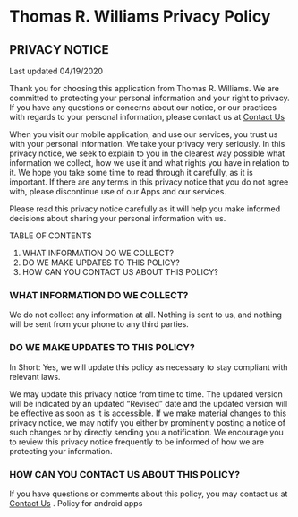 # Thomas R. Williams Privacy Policy
## PRIVACY NOTICE

Last updated 04/19/2020

Thank you for choosing this application from Thomas R. Williams. We are committed to protecting your personal information and your right to privacy. If you have any questions or concerns about our notice, or our practices with regards to your personal information, please contact us at [Contact Us](http://www.asimoventerprises.co.uk//?page=contact) 



When you visit our mobile application, and use our services, you trust us with your personal information. We take your privacy very seriously. In this privacy notice, we seek to explain to you in the clearest way possible what information we collect, how we use it and what rights you have in relation to it. We hope you take some time to read through it carefully, as it is important. If there are any terms in this privacy notice that you do not agree with, please discontinue use of our Apps and our services.

Please read this privacy notice carefully as it will help you make informed decisions about sharing your personal information with us.

TABLE OF CONTENTS

1. WHAT INFORMATION DO WE COLLECT?
2. DO WE MAKE UPDATES TO THIS POLICY?
3. HOW CAN YOU CONTACT US ABOUT THIS POLICY?



### WHAT INFORMATION DO WE COLLECT?

We do not collect any information at all. Nothing is sent to us, and nothing will be sent from your phone to any third parties.

### DO WE MAKE UPDATES TO THIS POLICY?

In Short:  Yes, we will update this policy as necessary to stay compliant with relevant laws.

We may update this privacy notice from time to time. The updated version will be indicated by an updated “Revised” date and the updated version will be effective as soon as it is accessible. If we make material changes to this privacy notice, we may notify you either by prominently posting a notice of such changes or by directly sending you a notification. We encourage you to review this privacy notice frequently to be informed of how we are protecting your information.

### HOW CAN YOU CONTACT US ABOUT THIS POLICY?

If you have questions or comments about this policy, you may contact us at [Contact Us](http://www.asimoventerprises.co.uk//?page=contact) . Policy for android apps